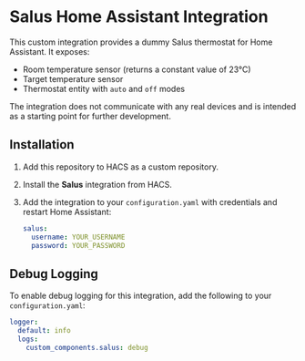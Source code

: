 # Salus Home Assistant Integration

This custom integration provides a dummy Salus thermostat for Home Assistant. It exposes:

- Room temperature sensor (returns a constant value of 23°C)
- Target temperature sensor
- Thermostat entity with `auto` and `off` modes

The integration does not communicate with any real devices and is intended as a starting point for further development.

## Installation

1. Add this repository to HACS as a custom repository.
2. Install the **Salus** integration from HACS.
3. Add the integration to your `configuration.yaml` with credentials and restart Home Assistant:

   ```yaml
   salus:
     username: YOUR_USERNAME
     password: YOUR_PASSWORD
   ```

## Debug Logging

To enable debug logging for this integration, add the following to your `configuration.yaml`:

```yaml
logger:
  default: info
  logs:
    custom_components.salus: debug
```

